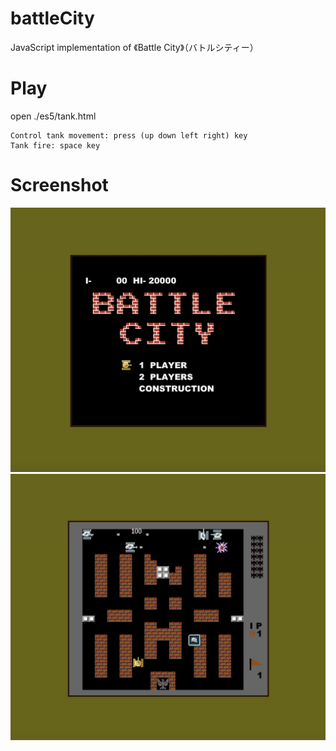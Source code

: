 # battleCity
JavaScript implementation of 《Battle City》（バトルシティー）
# Play
open ./es5/tank.html
```
Control tank movement: press (up down left right) key
Tank fire: space key
```
# Screenshot
![Alt text](https://github.com/sumhah/battleCity/blob/master/screenshot/09E18448929665D2535A062CAE112DDF.jpg "start")
![Alt text](https://github.com/sumhah/battleCity/blob/master/screenshot/61338EAA1C7D5544C7424ADC1B001E87.jpg "game")

